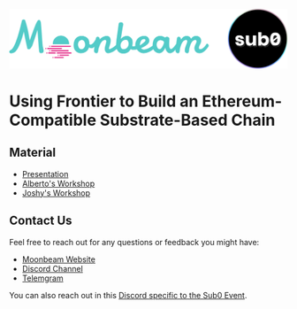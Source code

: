 ![Sub0Logo](MoonbeamSub0.png)

# Using Frontier to Build an Ethereum-Compatible Substrate-Based Chain

## Material

-  [Presentation](20201015-MoonbeamFrontier-(Sub0).pdf)
-  [Alberto's Workshop](LinkToFolder)
-  [Joshy's Workshop]()

## Contact Us

Feel free to reach out for any questions or feedback you might have:

-  [Moonbeam Website](https://moonbeam.network/)
-  [Discord Channel](https://discord.gg/nWbtA9x)
-  [Telemgram](https://t.me/Moonbeam_Official)

You can also reach out in this [Discord specific to the Sub0 Event](https://discord.gg/XayReu4).
